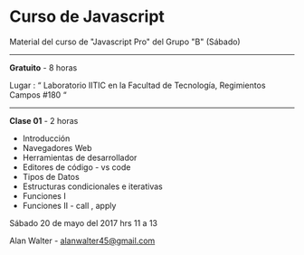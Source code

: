 # Curso de Javascript

Material del curso de "Javascript Pro" del Grupo "B" (Sábado)

----------

<b>Gratuito</b> - 8 horas 

Lugar : “ Laboratorio IITIC en la Facultad de Tecnología, Regimientos Campos #180 “

----------

<b>Clase 01</b> - 2 horas 
 
+ Introducción
+ Navegadores Web
+ Herramientas de desarrollador
+ Editores de código - vs code
+ Tipos de Datos
+ Estructuras condicionales e iterativas
+ Funciones I
+ Funciones II - call , apply

Sábado 20 de  mayo del 2017 hrs 11 a 13

Alan Walter - alanwalter45@gmail.com
